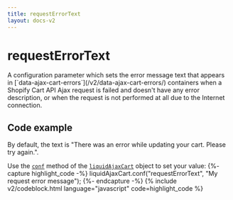 ```yaml
---
title: requestErrorText
layout: docs-v2
---
```


# requestErrorText

<p class="lead" markdown="1">
A configuration parameter which sets the error message text 
that appears in [`data-ajax-cart-errors`](/v2/data-ajax-cart-errors/) containers 
when a Shopify Cart API Ajax request is failed and doesn't have any error description, 
or when the request is not performed at all due to the Internet connection.
</p>

## Code example

By default, the text is "There was an error while updating your cart. Please try again.".

Use the [`conf`](/v2/liquid-ajax-cart-conf/) method of the [`liquidAjaxCart`](/v2/liquid-ajax-cart) object to set your value:
{%- capture highlight_code -%}
liquidAjaxCart.conf("requestErrorText", "My request error message");
{%- endcapture -%}
{% include v2/codeblock.html language="javascript" code=highlight_code %}